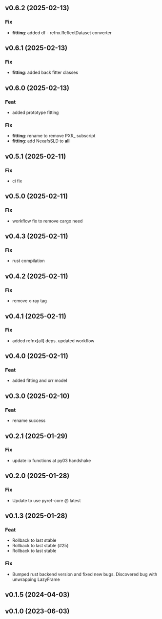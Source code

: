 ## v0.6.2 (2025-02-13)

### Fix

- **fitting**: added df - refnx.ReflectDataset converter

## v0.6.1 (2025-02-13)

### Fix

- **fitting**: added back fitter classes

## v0.6.0 (2025-02-13)

### Feat

- added prototype fitting

### Fix

- **fitting**: rename to remove PXR_ subscript
- **fitting**: add NexafsSLD to __all__

## v0.5.1 (2025-02-11)

### Fix

- ci fix

## v0.5.0 (2025-02-11)

### Fix

- workflow fix to remove cargo need

## v0.4.3 (2025-02-11)

### Fix

- rust compilation

## v0.4.2 (2025-02-11)

### Fix

- remove x-ray tag

## v0.4.1 (2025-02-11)

### Fix

- added refnx[all] deps. updated workflow

## v0.4.0 (2025-02-11)

### Feat

- added fitting and xrr model

## v0.3.0 (2025-02-10)

### Feat

- rename success

## v0.2.1 (2025-01-29)

### Fix

- update io functions at py03 handshake

## v0.2.0 (2025-01-28)

### Fix

- Update to use pyref-core @ latest

## v0.1.3 (2025-01-28)

### Feat

- Rollback to last stable
- Rollback to last stable (#25)
- Rollback to last stable

### Fix

- Bumped rust backend version and fixed new bugs. Discovered bug with unwrapping LazyFrame

## v0.1.5 (2024-04-03)

## v0.1.0 (2023-06-03)
